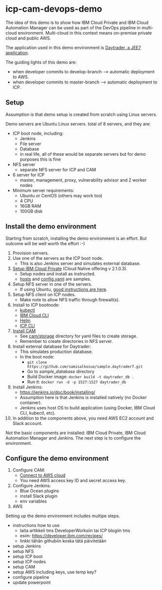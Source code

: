 # icp-cam-devops-demo

The idea of this demo is to show how IBM Cloud Private and IBM Cloud Automation Manager can be used as part of the DevOps pipeline in multi-cloud environment. Multi-cloud in this context means on-premise private cloud and public AWS.

The application used in this demo environment is [Daytrader, a JEE7 application](https://github.com/samisalkosuo/sample.daytrader7).

The guiding lights of this demo are:
  - when developer commits to develop-branch --> automatic deployment to AWS.
  - when developer commits to master-branch --> automatic deployment to ICP.

## Setup

Assumption is that demo setup is created from scratch using Linux servers. 

Demo servers are Ubuntu Linux servers. total of 8 servers, and they are:

- ICP boot node, including:
  - Jenkins
  - File server
  - Database
  - in real life, all of these would be separate servers but for demo purposes this is fine
- NFS server
  - separate NFS server for ICP and CAM
- 6 server for ICP
  - master, management, proxy, vulnerability advisor and 2 worker nodes
- Minimum server requirements:
  - Ubuntu or CentOS (others may work too)
  - 4 CPU
  - 16GB RAM
  - 100GB disk

 
## Install the demo environment

Starting from scratch, installing the demo environment is an effort. But outcome will be well worth the effort :-)

1. Provision servers.
1. Use one of the servers as the ICP boot node.
   - This is also Jenkins server and simulates external database.
1. [Setup IBM Cloud Private](https://www.ibm.com/support/knowledgecenter/en/SSBS6K_2.1.0.3/installing/installing.html) (Cloud Native offering v 2.1.0.3).
   - Setup nodes and install as instructed.
   - [hosts](icp/hosts) and [config.yaml](icp/config.yaml) are samples.
1. Setup NFS server in one of the servers.
   - If using Ubuntu, [good instructions are here](https://help.ubuntu.com/community/SettingUpNFSHowTo).
1. Setup NFS client on ICP nodes.
   - Make note to allow NFS traffic through firewall(s).
1. Install to ICP bootnode:
   - [kubectl](https://v1-10.docs.kubernetes.io/docs/tasks/tools/install-kubectl/)
   - [IBM Cloud CLI](https://console.bluemix.net/docs/cli/reference/bluemix_cli/get_started.html#getting-started)
   - [Helm](https://github.com/kubernetes/helm/releases)
   - [ICP CLI](https://www.ibm.com/support/knowledgecenter/SSBS6K_2.1.0.3/manage_cluster/install_cli.html)
1. [Install CAM](https://www.ibm.com/support/knowledgecenter/en/SS2L37_2.1.0.2/cam_install_EE_main.html)
   - See [cam/storage](cam/storage) directory for yaml files to create storage.
   - Remember to create directories in NFS server.
1. Install external database for Daytrader:
   - This simulates production database.
   - In the boot node:
     - ```git clone https://github.com/samisalkosuo/sample.daytrader7.git```
     - Go to *sample_database* directory
     - Build Docker image: ```docker build -t daytrader_db .```
     - Run it: ```docker run -d -p 1527:1527 daytrader_db```
1. Install Jenkins:
   - https://jenkins.io/doc/book/installing/
   - Assumption here is that Jenkins is installed natively (no Docker container).
   - Jenkins uses host OS to build application (using Docker, IBM Cloud CLI, kubectl, etc).
1. In addition to the components above, you need AWS EC2 account and Slack account.

Not the basic components are installed: IBM Cloud Private, IBM Cloud Automation Manager and Jenkins. The next step is to configure the environment.

## Configure the demo environment


1. Configure CAM:
   - [Connect to AWS cloud](https://www.ibm.com/support/knowledgecenter/en/SS2L37_2.1.0.2/cam_managing_connections.html)
   - You need AWS access key ID and secret access key.
1. Configure Jenkins:
   - Blue Ocean plugins
   - install Slack plugin
   - env variables
1. AWS

Setting up the demo environment includes multipe steps.


- instructions how to use
  - laita artikkeli tms DeveloperWorksiin tai ICP blogiin tms
  - esim: https://developer.ibm.com/recipes/
  - linkki tähän githubiin koska tätä päivitetään
- setup Jenkins
- setup NFS
- setup ICP boot
- setup ICP nodes
- setup CAM
- setup AWS including keys, use temp key?
- configure pipeline
- update powerpoint
